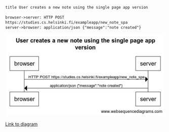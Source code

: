 ```
title User creates a new note using the single page app version

browser->server: HTTP POST https://studies.cs.helsinki.fi/exampleapp/new_note_spa
server->browser: application/json {"message":"note created"}
```

![User creates a new note using the single page app version](06spa_newnote.png)

[Link to diagram](https://www.websequencediagrams.com/cgi-bin/cdraw?lz=dGl0bGUgVXNlciBjcmVhdGVzIGEgbmV3IG5vdGUgdXNpbmcgdGhlIHNpbmdsZSBwYWdlIGFwcCB2ZXJzaW9uCgpicm93c2VyLT5zZXJ2ZXI6IEhUVFAgUE9TVCBodHRwczovL3N0dWRpZXMuY3MuaGVsc2lua2kuZmkvZXhhbXBsZWFwcC9uZXdfbm90ZV9zcGEKAEMGLT4AUwc6IGFwcGxpY2F0aW9uL2pzb24geyJtZXNzYWdlIjoiAIEjBQCBNQZkIn0K&s=default)



